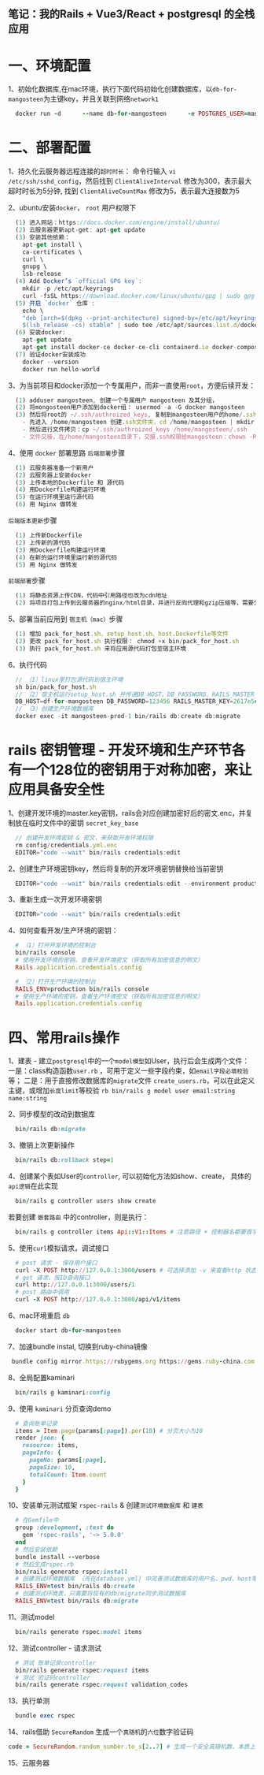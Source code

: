 ## 笔记：我的Rails + Vue3/React + postgresql 的全栈应用

# 一、环境配置
  1、初始化数据库,在mac环境，执行下面代码初始化创建数据库，以`db-for-mangosteen`为主键key，并且关联到网络`network1`
  ```rb
    docker run -d      --name db-for-mangosteen      -e POSTGRES_USER=mangosteen      -e POSTGRES_PASSWORD=123456      -e POSTGRES_DB=mangosteen_dev      -e PGDATA=/var/lib/postgresql/data/pgdata      -v mangosteen-data:/var/lib/postgresql/data      --network=network1      postgres:14
  ```

# 二、部署配置
  1、持久化云服务器远程连接的`超时时长`：
    命令行输入 `vi /etc/ssh/sshd_config`，然后找到 `ClientAliveInterval` 修改为300，表示最大超时时长为5分钟, 找到 `ClientAliveCountMax` 修改为5，表示最大连接数为5

  2、ubuntu安装`docker`， `root` 用户权限下
  ```ts
    (1) 进入网站：https://docs.docker.com/engine/install/ubuntu/
    (2) 云服务器更新apt-get: apt-get update
    (3) 安装其他依赖：
      apt-get install \
      ca-certificates \
      curl \
      gnupg \
      lsb-release
    (4) Add Docker’s `official GPG key`:
      mkdir -p /etc/apt/keyrings
      curl -fsSL https://download.docker.com/linux/ubuntu/gpg | sudo gpg --dearmor -o /etc/apt/keyrings/docker.gpg
    (5) 开启 `docker` 仓库 :
      echo \
      "deb [arch=$(dpkg --print-architecture) signed-by=/etc/apt/keyrings/docker.gpg] https://download.docker.com/linux/ubuntu \
      $(lsb_release -cs) stable" | sudo tee /etc/apt/sources.list.d/docker.list > /dev/null
    (6) 安装docker:
      apt-get update  
      apt-get install docker-ce docker-ce-cli containerd.io docker-compose-plugin
    (7) 验证docker安装成功
      docker --version
      docker run hello-world
  ```

  3、为当前项目和docker添加一个专属用户，而非一直使用`root`，方便后续开发：
  ```ts
    (1) adduser mangosteen, 创建一个专属用户 mangosteen 及其分组，
    (2) 将mongosteen用户添加到docker组： usermod -a -G docker mangosteen
    (3) 然后将root的 ~/.ssh/authroized_keys, 复制到mangosteen用户的home/.ssh目录, 并且将复制文件的权限交接给mangosteen用户：
      - 先进入 /home/mangosteen 创建.ssh文件夹，cd /home/mangosteen | mkdir .ssh
      - 然后进行文件拷贝：cp ~/.ssh/authroized_keys /home/mangosteen/.ssh
      - 文件交接，在/home/mangosteen目录下，交接.ssh权限给mangosteen：chown -R mangosteen:mangosteen .ssh
  ```

  4、使用 `docker` 部署思路 
  `后端部署`步骤
  ```ts
    (1) 云服务器准备一个新用户
    (2) 云服务器上安装docker
    (3) 上传本地的Dockerfile 和 源代码
    (4) 用Dockerfile构建运行环境
    (5) 在运行环境里运行源代码
    (6) 用 Nginx 做转发
  ```
  `后端版本更新`步骤
  ```ts
    (1) 上传新Dockerfile
    (2) 上传新的源代码
    (3) 用Dockerfile构建运行环境
    (4) 在新的运行环境里运行新的源代码
    (5) 用 Nginx 做转发
  ```
  `前端部署`步骤
  ```ts
    (1) 将静态资源上传CDN，代码中引用路径也改为cdn地址
    (2) 将项目打包上传到云服务器的nginx/html目录，并进行反向代理和gzip压缩等，需要分流考虑负载均衡
  ```

  5、部署当前应用到 `宿主机（mac）`步骤
  ```ts
    (1) 增加 pack_for_host.sh、setup_host.sh、host.Dockerfile等文件
    (2) 更改 pack_for_host.sh 执行权限： chmod +x bin/pack_for_host.sh
    (3) 执行 pack_for_host.sh 来将应用源代码打包至宿主环境
  ```

  6、执行代码
  ```ts
    // （1）linux里打包源代码到宿主环境
    sh bin/pack_for_host.sh
    // （2）宿主机运行setup_host.sh 并传递DB_HOST、DB_PASSWORD、RAILS_MASTER_KEY 来启动外部容器并构建dockerFile的《生产环境》
    DB_HOST=df-for-mangosteen DB_PASSWORD=123456 RAILS_MASTER_KEY=2617e5cf2af9fc0108db38b42b470b80 mangosteen_deploy/setup_host.sh
    // （3）创建生产环境数据库
    docker exec -it mangosteen-prod-1 bin/rails db:create db:migrate
  ```

# rails 密钥管理 - 开发环境和生产环节各有一个128位的密钥用于对称加密，来让应用具备安全性
  1、创建开发环境的master.key密钥，rails会对应创建加密好后的密文.enc，并复制放在临时文件中的密钥 `secret_key_base`
  ```ts
    // 创建开发环境密钥 & 密文，来获取开发环境权限
    rm config/credentials.yml.enc
    EDITOR="code --wait" bin/rails credentials:edit 
  ```
  2、创建生产环境密钥key，然后将复制的开发环境密钥替换给当前密钥
  ```ts
    EDITOR="code --wait" bin/rails credentials:edit --environment production
  ```
  3、重新生成一次开发环境密钥
  ```ts
    EDITOR="code --wait" bin/rails credentials:edit 
  ```
  4、如何查看开发/生产环境的密钥：
  ```rb
    # （1）打开开发环境的控制台
    bin/rails console
    # 使用开发环境的密钥，查看开发环境密文（获取所有加密信息的明文）
    Rails.application.credentials.config

    # （2）打开生产环境的控制台
    RAILS_ENV=production bin/rails console
    # 使用生产环境的密钥，查看生产环境密文（获取所有加密信息的明文）
    Rails.application.credentials.config
  ```

# 四、常用rails操作
  1、建表 - 建立`postgresql`中的一个`model模型`如User，执行后会生成两个文件：
    一是：class构造函数`user.rb` ，可用于定义一些字段约束，如`email字段必填校验`等；
    二是：用于直接修改数据库的`migrate`文件 `create_users.rb`，可以在此定义主键，或增加`长度limit`等校验
    ```rb
      bin/rails g model user email:string name:string
    ```

  2、同步模型的改动到数据库
  ```rb
    bin/rails db:migrate
  ```
  
  3、撤销上次更新操作
  ```rb
    bin/rails db:rollback step=1
  ```

  4、创建某个表如User的`controller`, 可以初始化方法如show、create， 具体的`api逻辑`在此实现
  ```rb
    bin/rails g controller users show create
  ```
  若要创建 `嵌套路由` 中的controller，则是执行：
  ```rb
    bin/rails g controller items Api::V1::Items # 注意路径 + 控制器名都要首字母大写
  ```

  5、使用`curl`模拟请求，调试接口
  ```rb
    # post 请求 - 保存用户接口
    curl -X POST http://127.0.0.1:3000/users # 可选择添加 -v 来查看http 状态码
    # get 请求，按ID查询接口
    curl http://127.0.0.1:3000/users/1
    # post 路由中调用
    curl -X POST http://127.0.0.1:3000/api/v1/items  
  ```
  
  6、mac环境重启 `db`
  ```rb
    docker start db-for-mangosteen
  ```

  7、加速bundle instal, 切换到ruby-china镜像
  ```rb
   bundle config mirror.https://rubygems.org https://gems.ruby-china.com
  ```

  8、全局配置kaminari
  ```rb
    bin/rails g kaminari:config
  ```

  9、使用 `kaminari` 分页查询demo
  ```rb
    # 查询账单记录
    items = Item.page(params[:page]).per(10) # 分页大小为10
    render json: {
      resource: items,
      pageInfo: {
        pageNo: params[:page],
        pageSize: 10,
        totalCount: Item.count
      }
    }
  ```

  10、安装单元测试框架 `rspec-rails` & 创建`测试环境数据库` 和 `建表`
  ```rb
    # 在Gemfile中
    group :development, :test do
      gem 'rspec-rails', '~> 5.0.0'
    end
    # 然后安装依赖
    bundle install --verbose
    # 然后生成rspec.rb
    bin/rails generate rspec:install
    # 创建测试环境数据库 （先在database.yml) 中完善测试数据库的用户名、pwd、host等信息
    RAILS_ENV=test bin/rails db:create
    # 创建测试环境表，只需要将现有的db/migrate同步测试数据库
    RAILS_ENV=test bin/rails db:migrate
  ```

  11、测试model
  ```rb
    bin/rails generate rspec:model items
  ```

  12、测试controller - 请求测试
  ```rb
    # 测试 账单记录controller
    bin/rails generate rspec:request items
    # 测试 验证码controller
    bin/rails generate rspec:request validation_codes
  ```

  13、执行单测
  ```rb
    bundle exec rspec
  ```

  14、rails借助 `SecureRandom` 生成一个`真随机`的`六位`数字验证码
  ```rb
  code = SecureRandom.random_number.to_s[2..7] # 生成一个安全真随机数，本质上是一个小数(0.3213213213...)，转化为字符串，并截取小数点后的1-6位，作为当前随机6位验证码
  ```

  15、云服务器
